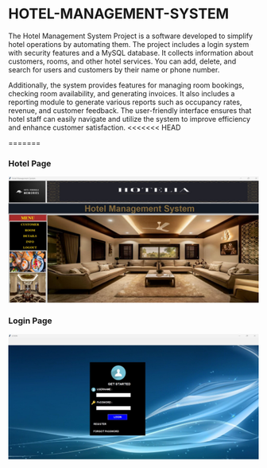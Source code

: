 # HOTEL-MANAGEMENT-SYSTEM

The Hotel Management System Project is a software developed to simplify hotel operations by automating them. The project includes a login system with security features and a MySQL database. It collects information about customers, rooms, and other hotel services. You can add, delete, and search for users and customers by their name or phone number.

Additionally, the system provides features for managing room bookings, checking room availability, and generating invoices. It also includes a reporting module to generate various reports such as occupancy rates, revenue, and customer feedback. The user-friendly interface ensures that hotel staff can easily navigate and utilize the system to improve efficiency and enhance customer satisfaction.
<<<<<<< HEAD

=======
<h3>Hotel Page</h3>
<img src="hotelia.jpg" alt="Hotel">
<h3>Login Page</h3>
<img src="loginpage.jpg" alt="login">

